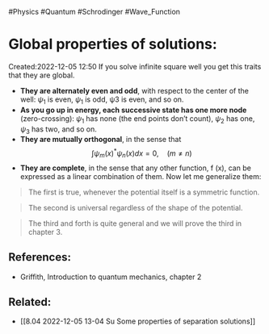 
#Physics
#Quantum
#Schrodinger
#Wave_Function


# Global properties of solutions:
Created:2022-12-05 12:50
If you solve infinite square well you get this traits that they are global.

- **They are alternately even and odd**, with respect to the center of the well: $\psi_1$ is even, $\psi_1$ is odd, ψ3 is even, and so on.
- **As you go up in energy, each successive state has one more node** (zero-crossing): $\psi_1$ has none (the end points don’t count), $\psi_2$ has one, $\psi_3$ has two, and so on.
- **They are mutually orthogonal**, in the sense that
$$\int \psi_m(x)^* \psi_n(x) d x=0, \quad(m \neq n)$$
- **They are complete**, in the sense that any other function, f (x), can be expressed as a linear combination of them.
Now let me generalize them:
>The first is true, whenever the potential itself is a symmetric function.

>The second is universal regardless of the shape of the potential.

>The third and forth is quite general and we will prove the third in chapter 3.

## References:
- Griffith, Introduction to quantum mechanics, chapter 2
## Related:
- [[8.04 2022-12-05 13-04 Su Some properties of separation solutions]]